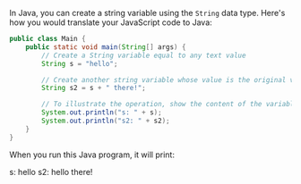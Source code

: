 In Java, you can create a string variable using the `String` data type. Here's how you would translate your JavaScript code to Java:

```java
public class Main {
    public static void main(String[] args) {
        // Create a String variable equal to any text value
        String s = "hello";

        // Create another string variable whose value is the original variable concatenated with another string literal
        String s2 = s + " there!";

        // To illustrate the operation, show the content of the variables
        System.out.println("s: " + s);
        System.out.println("s2: " + s2);
    }
}
```

When you run this Java program, it will print:


s: hello
s2: hello there!

